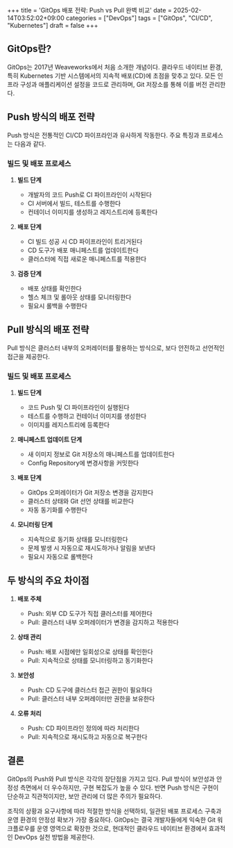 +++
title = 'GitOps 배포 전략: Push vs Pull 완벽 비교'
date = 2025-02-14T03:52:02+09:00
categories = ["DevOps"]
tags = ["GitOps", "CI/CD", "Kubernetes"]
draft = false
+++

## GitOps란?

GitOps는 2017년 Weaveworks에서 처음 소개한 개념이다. 클라우드 네이티브 환경, 특히 Kubernetes 기반 시스템에서의 지속적 배포(CD)에 초점을 맞추고 있다. 모든 인프라 구성과 애플리케이션 설정을 코드로 관리하며, Git 저장소를 통해 이를 버전 관리한다.

## Push 방식의 배포 전략

Push 방식은 전통적인 CI/CD 파이프라인과 유사하게 작동한다. 주요 특징과 프로세스는 다음과 같다.

### 빌드 및 배포 프로세스

1. **빌드 단계**

    - 개발자의 코드 Push로 CI 파이프라인이 시작된다
    - CI 서버에서 빌드, 테스트를 수행한다
    - 컨테이너 이미지를 생성하고 레지스트리에 등록한다

2. **배포 단계**

    - CI 빌드 성공 시 CD 파이프라인이 트리거된다
    - CD 도구가 배포 매니페스트를 업데이트한다
    - 클러스터에 직접 새로운 매니페스트를 적용한다

3. **검증 단계**
    - 배포 상태를 확인한다
    - 헬스 체크 및 롤아웃 상태를 모니터링한다
    - 필요시 롤백을 수행한다

## Pull 방식의 배포 전략

Pull 방식은 클러스터 내부의 오퍼레이터를 활용하는 방식으로, 보다 안전하고 선언적인 접근을 제공한다.

### 빌드 및 배포 프로세스

1. **빌드 단계**

    - 코드 Push 및 CI 파이프라인이 실행된다
    - 테스트를 수행하고 컨테이너 이미지를 생성한다
    - 이미지를 레지스트리에 등록한다

2. **매니페스트 업데이트 단계**

    - 새 이미지 정보로 Git 저장소의 매니페스트를 업데이트한다
    - Config Repository에 변경사항을 커밋한다

3. **배포 단계**

    - GitOps 오퍼레이터가 Git 저장소 변경을 감지한다
    - 클러스터 상태와 Git 선언 상태를 비교한다
    - 자동 동기화를 수행한다

4. **모니터링 단계**
    - 지속적으로 동기화 상태를 모니터링한다
    - 문제 발생 시 자동으로 재시도하거나 알림을 보낸다
    - 필요시 자동으로 롤백한다

## 두 방식의 주요 차이점

1. **배포 주체**

    - Push: 외부 CD 도구가 직접 클러스터를 제어한다
    - Pull: 클러스터 내부 오퍼레이터가 변경을 감지하고 적용한다

2. **상태 관리**

    - Push: 배포 시점에만 일회성으로 상태를 확인한다
    - Pull: 지속적으로 상태를 모니터링하고 동기화한다

3. **보안성**

    - Push: CD 도구에 클러스터 접근 권한이 필요하다
    - Pull: 클러스터 내부 오퍼레이터만 권한을 보유한다

4. **오류 처리**
    - Push: CD 파이프라인 정의에 따라 처리한다
    - Pull: 지속적으로 재시도하고 자동으로 복구한다

## 결론

GitOps의 Push와 Pull 방식은 각각의 장단점을 가지고 있다. Pull 방식이 보안성과 안정성 측면에서 더 우수하지만, 구현 복잡도가 높을 수 있다. 반면 Push 방식은 구현이 단순하고 직관적이지만, 보안 관리에 더 많은 주의가 필요하다.

조직의 상황과 요구사항에 따라 적절한 방식을 선택하되, 일관된 배포 프로세스 구축과 운영 환경의 안정성 확보가 가장 중요하다. GitOps는 결국 개발자들에게 익숙한 Git 워크플로우를 운영 영역으로 확장한 것으로, 현대적인 클라우드 네이티브 환경에서 효과적인 DevOps 실천 방법을 제공한다.

